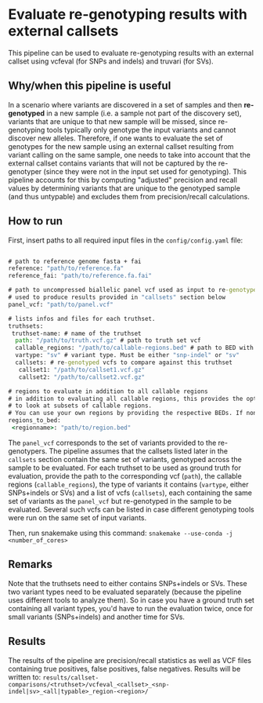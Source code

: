 # Evaluate re-genotyping results with external callsets

This pipeline can be used to evaluate re-genotyping results with an external callset using vcfeval (for SNPs and indels) and truvari (for SVs).


## Why/when this pipeline is useful

In a scenario where variants are discovered in a set of samples and then **re-genotyped** in a new sample (i.e. a sample not part of the discovery set), variants that are unique to that new sample will be missed, since re-genotyping tools typically only genotype the input variants and cannot discover new alleles. Therefore, if one wants to evaluate the set of genotypes for the new sample using an external callset resulting from variant calling on the same sample, one needs to take into account that the external callset contains variants that will not be captured by the re-genotyper (since they were not in the input set used for genotyping). This pipeline accounts for this by computing "adjusted" precision and recall values by determining variants that are unique to the genotyped sample (and thus untypable) and excludes them from precision/recall calculations.


## How to run

First, insert paths to all required input files in the `` config/config.yaml `` file:


``` bat

# path to reference genome fasta + fai
reference: "path/to/reference.fa"
reference_fai: "path/to/reference.fa.fai"

# path to uncompressed biallelic panel vcf used as input to re-genotyper
# used to produce results provided in "callsets" section below
panel_vcf: "path/to/panel.vcf"

# lists infos and files for each truthset.
truthsets:
 truthset-name: # name of the truthset
  path: "/path/to/truth.vcf.gz" # path to truth set vcf
  callable_regions: "/path/to/callable-regions.bed" # path to BED with callable regions
  vartype: "sv" # variant type. Must be either "snp-indel" or "sv"
  callsets: # re-genotyped vcfs to compare against this truthset
   callset1: "/path/to/callset1.vcf.gz"
   callset2: "/path/to/callset2.vcf.gz"

# regions to evaluate in addition to all callable regions 
# in addition to evaluating all callable regions, this provides the option
# to look at subsets of callable regions.
# You can use your own regions by providing the respective BEDs. If none, set ot {}.
regions_to_bed:
 <regionname>: "path/to/region.bed"

```

The `` panel_vcf `` corresponds to the set of variants provided to the re-genotypers. The pipeline assumes that the callsets listed later in the `` callsets `` section contain the same set of variants, genotyped across the sample to be evaluated. For each truthset to be used as ground truth for evaluation, provide the path to the corresponding vcf (``path``), the callable regions (``callable_regions``), the type of variants it contains (``vartype``, either SNPs+indels or SVs) and a list of vcfs (``callsets``), each containing the same set of variants as the ``panel_vcf`` but re-genotyped in the sample to be evaluated. Several such vcfs can be listed in case different genotyping tools were run on the same set of input variants.

Then, run snakemake using this command: `` snakemake --use-conda -j <number_of_cores> ``

## Remarks

Note that the truthsets need to either contains SNPs+indels or SVs. These two variant types need to be evaluated separately (because the pipeline uses different tools to analyze them). So in case you have a ground truth set containing all variant types, you'd have to run the evaluation twice, once for small variants (SNPs+indels) and another time for SVs.


## Results

The results of the pipeline are precision/recall statistics as well as VCF files containing true positives, false positives, false negatives. Results will be written to: 
`` results/callset-comparisons/<truthset>/vcfeval_<callset>_<snp-indel|sv>_<all|typable>_region-<region>/ ``
